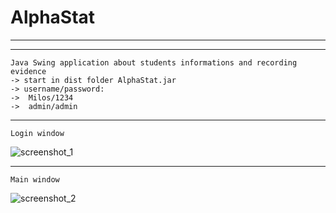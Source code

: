 
# AlphaStat 

-------------------------------------------------------
-------------------------------------------------------

	Java Swing application about students informations and recording evidence
	-> start in dist folder AlphaStat.jar
	-> username/password:
	->	Milos/1234
	->	admin/admin
	
------------------------------------------------------- 
	Login window

![screenshot_1](https://user-images.githubusercontent.com/24499407/44241839-a940e880-a1c6-11e8-8e87-3adab6263ece.jpg)

-------------------------------------------------------
	Main window

![screenshot_2](https://user-images.githubusercontent.com/24499407/44242068-05f0d300-a1c8-11e8-81da-0988099350d8.jpg)

 
